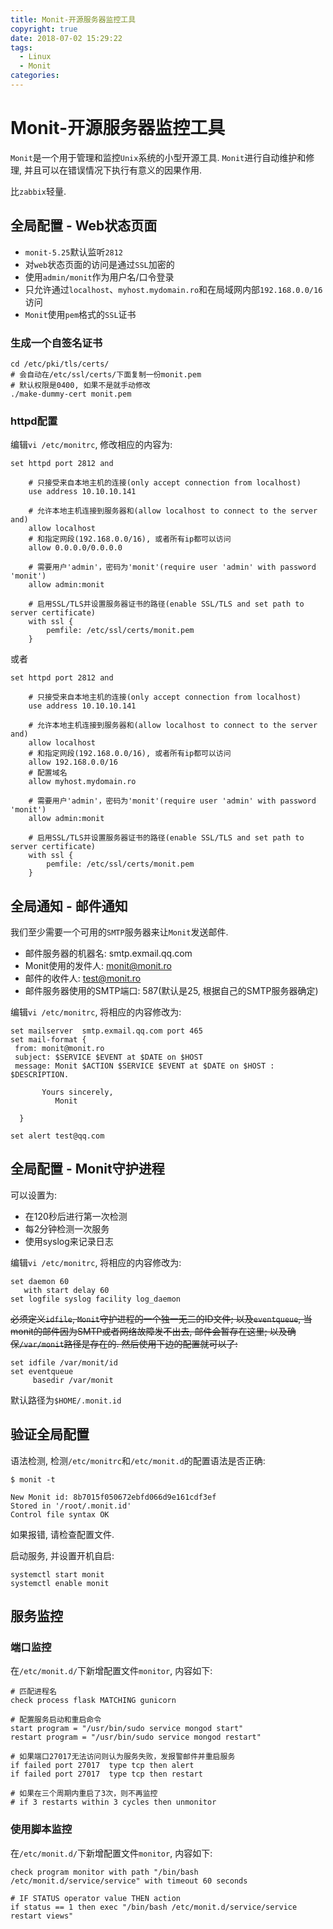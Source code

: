 ```yaml
---
title: Monit-开源服务器监控工具
copyright: true
date: 2018-07-02 15:29:22
tags:
  - Linux
  - Monit
categories:
---
```


# Monit-开源服务器监控工具

`Monit`是一个用于管理和监控`Unix`系统的小型开源工具. `Monit`进行自动维护和修理, 并且可以在错误情况下执行有意义的因果作用.

比`zabbix`轻量.

## 全局配置 - Web状态页面

 - `monit-5.25`默认监听`2812`
 - 对`web`状态页面的访问是通过`SSL`加密的
 - 使用`admin/monit`作为用户名/口令登录
 - 只允许通过`localhost`、`myhost.mydomain.ro`和在局域网内部`192.168.0.0/16`访问
 - `Monit`使用`pem`格式的`SSL`证书

### 生成一个自签名证书

```
cd /etc/pki/tls/certs/
# 会自动在/etc/ssl/certs/下面复制一份monit.pem
# 默认权限是0400, 如果不是就手动修改
./make-dummy-cert monit.pem
```

### httpd配置

编辑`vi /etc/monitrc`, 修改相应的内容为:
```
set httpd port 2812 and

    # 只接受来自本地主机的连接(only accept connection from localhost)
    use address 10.10.10.141

    # 允许本地主机连接到服务器和(allow localhost to connect to the server and)
    allow localhost
    # 和指定网段(192.168.0.0/16), 或者所有ip都可以访问
    allow 0.0.0.0/0.0.0.0
    
    # 需要用户'admin'，密码为'monit'(require user 'admin' with password 'monit')
    allow admin:monit
    
    # 启用SSL/TLS并设置服务器证书的路径(enable SSL/TLS and set path to server certificate)
    with ssl {
        pemfile: /etc/ssl/certs/monit.pem
    }
```
或者
```
set httpd port 2812 and

    # 只接受来自本地主机的连接(only accept connection from localhost)
    use address 10.10.10.141

    # 允许本地主机连接到服务器和(allow localhost to connect to the server and)
    allow localhost
    # 和指定网段(192.168.0.0/16), 或者所有ip都可以访问
    allow 192.168.0.0/16
    # 配置域名
    allow myhost.mydomain.ro

    # 需要用户'admin'，密码为'monit'(require user 'admin' with password 'monit')
    allow admin:monit

    # 启用SSL/TLS并设置服务器证书的路径(enable SSL/TLS and set path to server certificate)
    with ssl {
        pemfile: /etc/ssl/certs/monit.pem
    }
```

## 全局通知 - 邮件通知

我们至少需要一个可用的`SMTP`服务器来让`Monit`发送邮件.

 - 邮件服务器的机器名: smtp.exmail.qq.com
 - Monit使用的发件人: monit@monit.ro
 - 邮件的收件人: test@monit.ro
 - 邮件服务器使用的SMTP端口: 587(默认是25, 根据自己的SMTP服务器确定)

编辑`vi /etc/monitrc`, 将相应的内容修改为:
```
set mailserver  smtp.exmail.qq.com port 465
set mail-format {
 from: monit@monit.ro
 subject: $SERVICE $EVENT at $DATE on $HOST
 message: Monit $ACTION $SERVICE $EVENT at $DATE on $HOST : $DESCRIPTION.

       Yours sincerely,
          Monit

  }

set alert test@qq.com
```

## 全局配置 - Monit守护进程

可以设置为:
 - 在120秒后进行第一次检测
 - 每2分钟检测一次服务
 - 使用syslog来记录日志

编辑`vi /etc/monitrc`, 将相应的内容修改为:
```
set daemon 60
   with start delay 60
set logfile syslog facility log_daemon
```

~~必须定义`idfile`, `Monit`守护进程的一个独一无二的ID文件; 以及`eventqueue`, 当monit的邮件因为SMTP或者网络故障发不出去, 邮件会暂存在这里; 以及确保`/var/monit`路径是存在的. 然后使用下边的配置就可以了:~~
```
set idfile /var/monit/id
set eventqueue
     basedir /var/monit
```
默认路径为`$HOME/.monit.id`


## 验证全局配置

语法检测, 检测`/etc/monitrc`和`/etc/monit.d`的配置语法是否正确:
```
$ monit -t

New Monit id: 8b7015f050672ebfd066d9e161cdf3ef
Stored in '/root/.monit.id'
Control file syntax OK
```

如果报错, 请检查配置文件.

启动服务, 并设置开机自启:
```
systemctl start monit
systemctl enable monit
```

## 服务监控

### 端口监控

在`/etc/monit.d/`下新增配置文件`monitor`, 内容如下:
```
# 匹配进程名
check process flask MATCHING gunicorn

# 配置服务启动和重启命令
start program = "/usr/bin/sudo service mongod start"
restart program = "/usr/bin/sudo service mongod restart"

# 如果端口27017无法访问则认为服务失败，发报警邮件并重启服务
if failed port 27017  type tcp then alert
if failed port 27017  type tcp then restart

# 如果在三个周期内重启了3次，则不再监控
# if 3 restarts within 3 cycles then unmonitor
```

### 使用脚本监控

在`/etc/monit.d/`下新增配置文件`monitor`, 内容如下:
```
check program monitor with path "/bin/bash /etc/monit.d/service/service" with timeout 60 seconds

# IF STATUS operator value THEN action
if status == 1 then exec "/bin/bash /etc/monit.d/service/service restart views"

```
